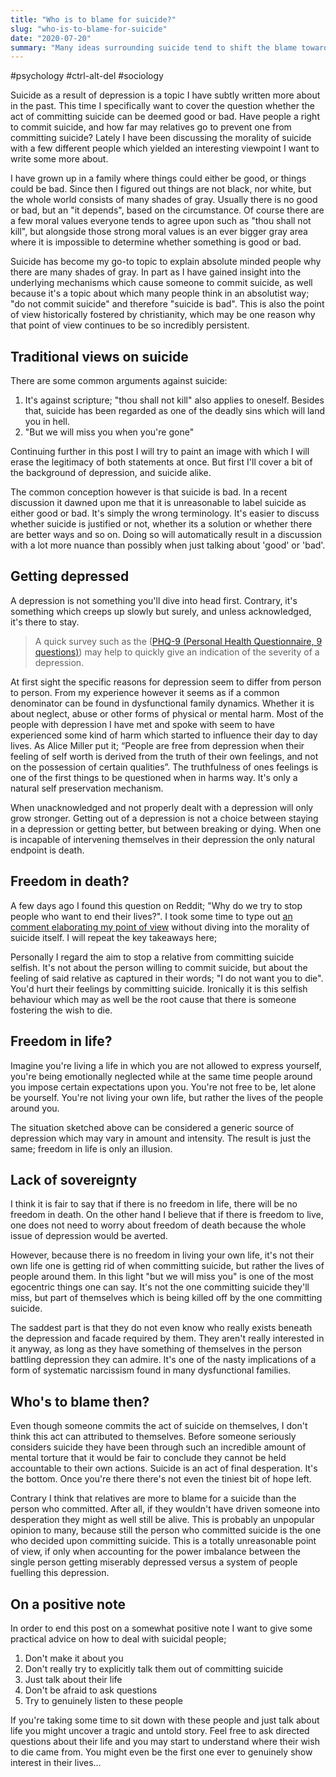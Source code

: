 ```yaml
---
title: "Who is to blame for suicide?"
slug: "who-is-to-blame-for-suicide"
date: "2020-07-20"
summary: "Many ideas surrounding suicide tend to shift the blame towards the person deciding to get rid of their life. In this post I introduce a paradox surrounding those supporting the suicidal person, also potentially being the cause of these suicidal ideations in the first place."
---
```


#psychology #ctrl-alt-del #sociology

Suicide as a result of depression is a topic I have subtly written more about in the past. This time I specifically want to cover the question whether the act of committing suicide can be deemed good or bad. Have people a right to commit suicide, and how far may relatives go to prevent one from committing suicide? Lately I have been discussing the morality of suicide with a few different people which yielded an interesting viewpoint I want to write some more about.


I have grown up in a family where things could either be good, or things could be bad. Since then I figured out things are not black, nor white, but the whole world consists of many shades of gray. Usually there is no good or bad, but an "it depends", based on the circumstance. Of course there are a few moral values everyone tends to agree upon such as "thou shall not kill", but alongside those strong moral values is an ever bigger gray area where it is impossible to determine whether something is good or bad.

Suicide has become my go-to topic to explain absolute minded people why there are many shades of gray. In part as I have gained insight into the underlying mechanisms which cause someone to commit suicide, as well because it's a topic about which many people think in an absolutist way; "do not commit suicide" and therefore "suicide is bad". This is also the point of view historically fostered by christianity, which may be one reason why that point of view continues to be so incredibly persistent.


## Traditional views on suicide

There are some common arguments against suicide:

1. It's against scripture; "thou shall not kill" also applies to oneself. Besides that, suicide has been regarded as one of the deadly sins which will land you in hell.
2. "But we will miss you when you're gone"

Continuing further in this post I will try to paint an image with which I will erase the legitimacy of both statements at once. But first I'll cover a bit of the background of depression, and suicide alike.

The common conception however is that suicide is bad. In a recent discussion it dawned upon me that it is unreasonable to label suicide as either good or bad. It's simply the wrong terminology. It's easier to discuss whether suicide is justified or not, whether its a solution or whether there are better ways and so on. Doing so will automatically result in a discussion with a lot more nuance than possibly when just talking about 'good' or 'bad'.


## Getting depressed

A depression is not something you'll dive into head first. Contrary, it's something which creeps up slowly but surely, and unless acknowledged, it's there to stay.

> A quick survey such as the ([PHQ-9 (Personal Health Questionnaire, 9 questions)](https://patient.info/doctor/patient-health-questionnaire-phq-9)) may help to quickly give an indication of the severity of a depression.

At first sight the specific reasons for depression seem to differ from person to person. From my experience however it seems as if a common denominator can be found in dysfunctional family dynamics. Whether it is about neglect, abuse or other forms of physical or mental harm. Most of the people with depression I have met and spoke with seem to have experienced some kind of harm which started to influence their day to day lives. As Alice Miller put it; “People are free from depression when their feeling of self worth is derived from the truth of their own feelings, and not on the possession of certain qualities”. The truthfulness of ones feelings is one of the first things to be questioned when in harms way. It's only a natural self preservation mechanism.

When unacknowledged and not properly dealt with a depression will only grow stronger. Getting out of a depression is not a choice between staying in a depression or getting better, but between breaking or dying. When one is incapable of intervening themselves in their depression the only natural endpoint is death.


## Freedom in death?

A few days ago I found this question on Reddit; "Why do we try to stop people who want to end their lives?". I took some time to type out [an comment elaborating my point of view](https://www.reddit.com/r/morbidquestions/comments/hss2up/why_do_we_try_to_stop_people_who_want_to_end/fycqojf?utm_source=share&utm_medium=web2x) without diving into the morality of suicide itself. I will repeat the key takeaways here;

Personally I regard the aim to stop a relative from committing suicide selfish. It's not about the person willing to commit suicide, but about the feeling of said relative as captured in their words; "I do not want you to die". You'd hurt their feelings by committing suicide. Ironically it is this selfish behaviour which may as well be the root cause that there is someone fostering the wish to die.


## Freedom in life?

Imagine you're living a life in which you are not allowed to express yourself, you're being emotionally neglected while at the same time people around you impose certain expectations upon you. You're not free to be, let alone be yourself. You're not living your own life, but rather the lives of the people around you.

The situation sketched above can be considered a generic source of depression which may vary in amount and intensity. The result is just the same; freedom in life is only an illusion.


## Lack of sovereignty

I think it is fair to say that if there is no freedom in life, there will be no freedom in death. On the other hand I believe that if there is freedom to live, one does not need to worry about freedom of death because the whole issue of depression would be averted.

However, because there is no freedom in living your own life, it's not their own life one is getting rid of when committing suicide, but rather the lives of people around them. In this light "but we will miss you" is one of the most egocentric things one can say. It's not the one committing suicide they'll miss, but part of themselves which is being killed off by the one committing suicide.

The saddest part is that they do not even know who really exists beneath the depression and facade required by them. They aren't really interested in it anyway, as long as they have something of themselves in the person battling depression they can admire. It's one of the nasty implications of a form of systematic narcissism found in many dysfunctional families.


## Who's to blame then?

Even though someone commits the act of suicide on themselves, I don't think this act can attributed to themselves. Before someone seriously considers suicide they have been through such an incredible amount of mental torture that it would be fair to conclude they cannot be held accountable to their own actions. Suicide is an act of final desperation. It's the bottom. Once you're there there's not even the tiniest bit of hope left.

Contrary I think that relatives are more to blame for a suicide than the person who committed. After all, if they wouldn't have driven someone into desperation they might as well still be alive. This is probably an unpopular opinion to many, because still the person who committed suicide is the one who decided upon committing suicide. This is a totally unreasonable point of view, if only when accounting for the power imbalance between the single person getting miserably depressed versus a system of people fuelling this depression.


## On a positive note

In order to end this post on a somewhat positive note I want to give some practical advice on how to deal with suicidal people;

1. Don't make it about you
2. Don't really try to explicitly talk them out of committing suicide
3. Just talk about their life
4. Don't be afraid to ask questions
5. Try to genuinely listen to these people

If you're taking some time to sit down with these people and just talk about life you might uncover a tragic and untold story. Feel free to ask directed questions about their life and you may start to understand where their wish to die came from. You might even be the first one ever to genuinely show interest in their lives...
